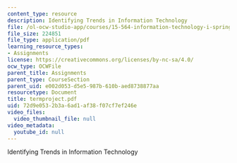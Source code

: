 ```yaml
---
content_type: resource
description: Identifying Trends in Information Technology
file: /ol-ocw-studio-app/courses/15-564-information-technology-i-spring-2003/72d9e0532b3a6ad1af38f07cf7ef246e_termproject.pdf
file_size: 224851
file_type: application/pdf
learning_resource_types:
- Assignments
license: https://creativecommons.org/licenses/by-nc-sa/4.0/
ocw_type: OCWFile
parent_title: Assignments
parent_type: CourseSection
parent_uid: e002d053-d5e5-987b-610b-aed8738877aa
resourcetype: Document
title: termproject.pdf
uid: 72d9e053-2b3a-6ad1-af38-f07cf7ef246e
video_files:
  video_thumbnail_file: null
video_metadata:
  youtube_id: null
---
```

Identifying Trends in Information Technology